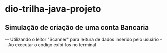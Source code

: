 # dio-trilha-java-projeto

## Simulação de criação de uma conta Bancaria

-- Utilizando o leitor "Scanner"  para leitura de dados inserido pelo usuário
-- Ao executar o código exibi-los no terminal
